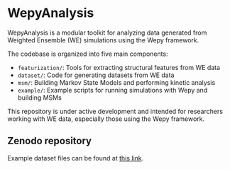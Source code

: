 # WepyAnalysis

WepyAnalysis is a modular toolkit for analyzing data generated from Weighted Ensemble (WE) simulations using the Wepy framework.

The codebase is organized into five main components:
- `featurization/`: Tools for extracting structural features from WE data
- `dataset/`: Code for generating datasets from WE data
- `msm/`: Building Markov State Models and performing kinetic analysis
- `example/`: Example scripts for running simulations with Wepy and building MSMs

This repository is under active development and intended for researchers working with WE data, especially those using the Wepy framework.

## Zenodo repository
Example dataset files can be found at [this link](10.5281/zenodo.15361245). 


